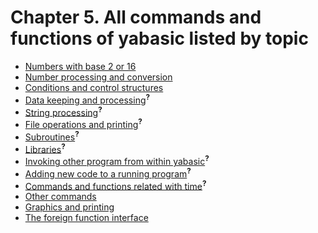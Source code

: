 # Chapter 5. All commands and functions of yabasic listed by topic

 * [Numbers with base 2 or 16](numbers-with-base-2-or-16.html)
 * [Number processing and conversion](number-processing-and-conversion.html)
 * [Conditions and control structures](conditions-and-control-structures.html)
 * [Data keeping and processing]()<sup>**?**</sup>
 * [String processing]()<sup>**?**</sup>
 * [File operations and printing]()<sup>**?**</sup>
 * [Subroutines]()<sup>**?**</sup>
 * [Libraries]()<sup>**?**</sup>
 * [Invoking other program from within yabasic]()<sup>**?**</sup>
 * [Adding new code to a running program]()<sup>**?**</sup>
 * [Commands and functions related with time]()<sup>**?**</sup>
 * [Other commands](other-commands.html)
 * [Graphics and printing](graphics-and-printing.html)
 * [The foreign function interface](the-foreign-function-interface.html)
